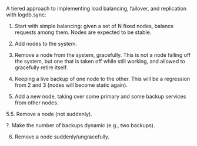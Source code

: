 A tiered approach to implementing load balancing, failover, and replication with logdb.sync:

1. Start with simple balancing: given a set of N fixed nodes, balance requests among them.  Nodes are expected to be stable.

2. Add nodes to the system.

3. Remove a node from the system, gracefully.  This is not a node falling off the system, but one that is taken off while still working, and allowed to gracefully retire itself.

4. Keeping a live backup of one node to the other.  This will be a regression from 2 and 3 (nodes will become static again).

5. Add a new node, taking over some primary and some backup services from other nodes.

5.5. Remove a node (not suddenly).

?. Make the number of backups dynamic (e.g., two backups).

6. Remove a node suddenly/ungracefully.
